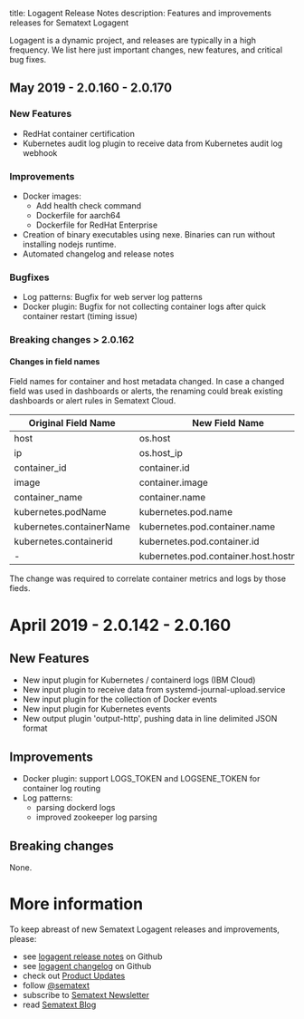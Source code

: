 title: Logagent Release Notes
description: Features and improvements releases for Sematext Logagent

Logagent is a dynamic project, and releases are typically in a high frequency. 
We list here just important changes, new features, and critical bug fixes. 

## May 2019 - 2.0.160 - 2.0.170

### New Features

- RedHat container certification
- Kubernetes audit log plugin to receive data from Kubernetes audit log webhook
  
### Improvements

- Docker images: 
    - Add health check command
    - Dockerfile for aarch64
    - Dockerfile for RedHat Enterprise
- Creation of binary executables using nexe.
  Binaries can run without installing nodejs runtime. 
- Automated changelog and release notes


### Bugfixes

- Log patterns: Bugfix for web server log patterns
- Docker plugin: Bugfix for not collecting container logs after quick container restart (timing issue)

### Breaking changes > 2.0.162

#### Changes in field names

Field names for container and host metadata changed. 
In case a changed field was used in dashboards or alerts, the renaming could break existing dashboards or alert rules in Sematext Cloud. 

|Original Field Name| New Field Name |
|---------|-----------|
|host        | os.host     |
|ip            | os.host_ip     |
|container_id | container.id |
|image | container.image |
|container_name | container.name|
|kubernetes.podName | kubernetes.pod.name |
|kubernetes.containerName | kubernetes.pod.container.name |
|kubernetes.containerid | kubernetes.pod.container.id |
| - | kubernetes.pod.container.host.hostname | 

The change was required to correlate container metrics and logs by those fieds.


# April 2019 - 2.0.142 - 2.0.160


## New Features

- New input plugin for Kubernetes / containerd logs (IBM Cloud)
- New input plugin to receive data from systemd-journal-upload.service
- New input plugin for the collection of Docker events
- New input plugin for Kubernetes events
- New output plugin 'output-http', pushing data in line delimited JSON format

## Improvements

- Docker plugin: support LOGS_TOKEN and LOGSENE_TOKEN for container log routing 
- Log patterns: 
    - parsing dockerd logs
    - improved zookeeper log parsing

## Breaking changes

None. 

# More information

To keep abreast of new Sematext Logagent releases and improvements, please:

  - see [logagent release notes](https://github.com/sematext/logagent-js/releases) on Github
  - see [logagent changelog](https://github.com/sematext/logagent-js/changelog.md) on Github
  - check out [Product Updates](https://sematext.com/product-updates)
  - follow [@sematext](http://twitter.com/sematext)
  - subscribe to [Sematext Newsletter](https://sematext.com/)
  - read [Sematext Blog](https://sematext.com/blog)
